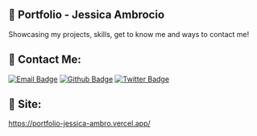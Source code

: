 ## 🌸 Portfolio - Jessica Ambrocio 
Showcasing my projects, skills, get to know me and ways to contact me! 

## 🌻 Contact Me: 
[![Email Badge](https://img.shields.io/badge/-Email-c14438?style=flat-square&logo=Gmail&logoColor=white&link=mailto:ambrojessica0@gmail.com)](mailto:ambrojessica0@gmail.com)
[![Github Badge](https://img.shields.io/badge/-Github-232323?style=flat-square&logo=Github&logoColor=white&link=https://github.com/ambrojessica)](https://github.com/ambrojessica)
[![Twitter Badge](https://img.shields.io/badge/-Twitter-1da1f2?style=flat-square&labelColor=1da1f2&logo=twitter&logoColor=white&link=https://twitter.com/ambrojessica)](https://twitter.com/ambrojessica)

## 🌵 Site:

https://portfolio-jessica-ambro.vercel.app/ 
